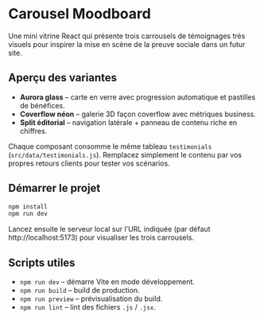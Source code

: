# Carousel Moodboard

Une mini vitrine React qui présente trois carrousels de témoignages très visuels pour inspirer la mise en scène de la preuve sociale dans un futur site.

## Aperçu des variantes

- **Aurora glass** – carte en verre avec progression automatique et pastilles de bénéfices.
- **Coverflow néon** – galerie 3D façon coverflow avec métriques business.
- **Split éditorial** – navigation latérale + panneau de contenu riche en chiffres.

Chaque composant consomme le même tableau `testimonials` (`src/data/testimonials.js`). Remplacez simplement le contenu par vos propres retours clients pour tester vos scénarios.

## Démarrer le projet

```bash
npm install
npm run dev
```

Lancez ensuite le serveur local sur l'URL indiquée (par défaut http://localhost:5173) pour visualiser les trois carrousels.

## Scripts utiles

- `npm run dev` – démarre Vite en mode développement.
- `npm run build` – build de production.
- `npm run preview` – prévisualisation du build.
- `npm run lint` – lint des fichiers `.js` / `.jsx`.
